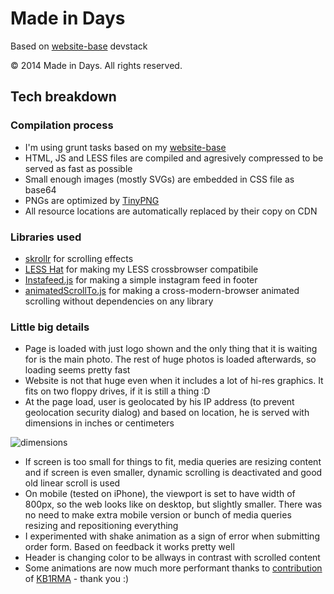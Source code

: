 # Made in Days

Based on [website-base](https://github.com/marekhrabe/website-base) devstack

© 2014 Made in Days. All rights reserved.

## Tech breakdown

### Compilation process

- I'm using grunt tasks based on my [website-base](https://github.com/marekhrabe/website-base)
- HTML, JS and LESS files are compiled and agresively compressed to be served as fast as possible
- Small enough images (mostly SVGs) are embedded in CSS file as base64
- PNGs are optimized by [TinyPNG](https://tinypng.com/)
- All resource locations are automatically replaced by their copy on CDN

### Libraries used

- [skrollr](https://github.com/Prinzhorn/skrollr) for scrolling effects
- [LESS Hat](http://lesshat.madebysource.com/) for making my LESS crossbrowser compatibile
- [Instafeed.js](http://instafeedjs.com/) for making a simple instagram feed in footer
- [animatedScrollTo.js](https://gist.github.com/marekhrabe/9449737) for making a cross-modern-browser animated scrolling without dependencies on any library

### Little big details

- Page is loaded with just logo shown and the only thing that it is waiting for is the main photo. The rest of huge photos is loaded afterwards, so loading seems pretty fast
- Website is not that huge even when it includes a lot of hi-res graphics. It fits on two floppy drives, if it is still a thing :D
- At the page load, user is geolocated by his IP address (to prevent geolocation security dialog) and based on location, he is served with dimensions in inches or centimeters

![dimensions](https://upx.cz/RUw)

- If screen is too small for things to fit, media queries are resizing content and if screen is even smaller, dynamic scrolling is deactivated and good old linear scroll is used
- On mobile (tested on iPhone), the viewport is set to have width of 800px, so the web looks like on desktop, but slightly smaller. There was no need to make extra mobile version or bunch of media queries resizing and repositioning everything
- I experimented with shake animation as a sign of error when submitting order form. Based on feedback it works pretty well
- Header is changing color to be allways in contrast with scrolled content
- Some animations are now much more performant thanks to [contribution](https://github.com/marekhrabe/madeindays/pull/1) of [KB1RMA](https://github.com/KB1RMA) - thank you :)
